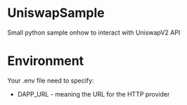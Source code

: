 # UniswapSample
Small python sample onhow to interact with UniswapV2 API


# Environment

Your .env file need to specify:

- DAPP_URL - meaning the URL for the HTTP provider 